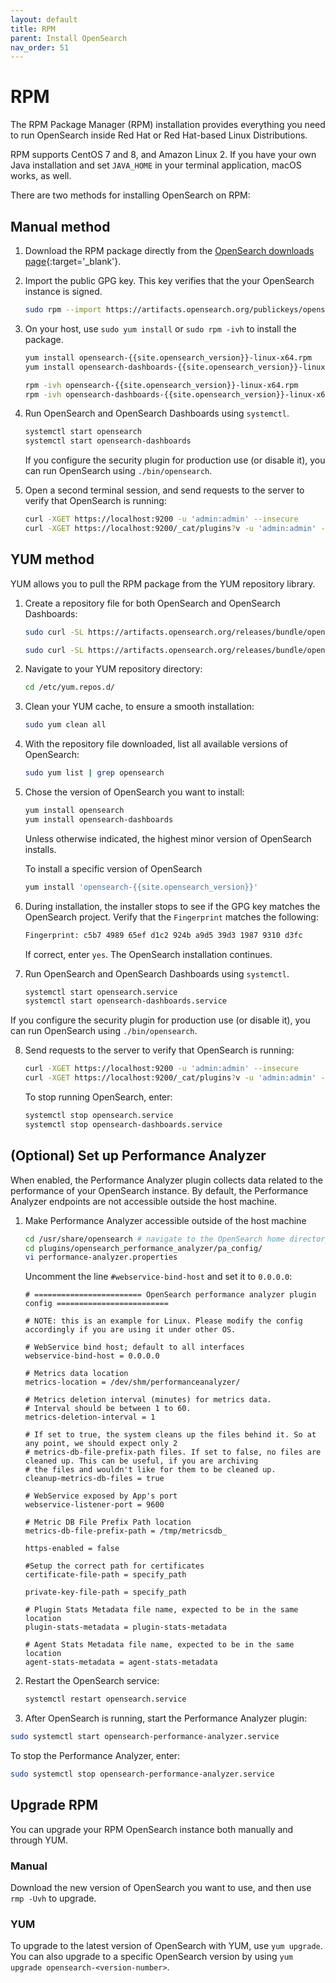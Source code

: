 ```yaml
---
layout: default
title: RPM
parent: Install OpenSearch
nav_order: 51
---
```


# RPM

The RPM Package Manager (RPM) installation provides everything you need to run OpenSearch inside Red Hat or Red Hat-based Linux Distributions.  

RPM supports CentOS 7 and 8, and Amazon Linux 2. If you have your own Java installation and set `JAVA_HOME` in your terminal application, macOS works, as well.

There are two methods for installing OpenSearch on RPM: 

## Manual method


1. Download the RPM package directly from the [OpenSearch downloads page](https://opensearch.org/downloads.html){:target='\_blank'}.

2. Import the public GPG key. This key verifies that the your OpenSearch instance is signed.

   ```bash
   sudo rpm --import https://artifacts.opensearch.org/publickeys/opensearch.pgp
   ```

3. On your host, use `sudo yum install` or `sudo rpm -ivh` to install the package. 

   ```bash
   yum install opensearch-{{site.opensearch_version}}-linux-x64.rpm
   yum install opensearch-dashboards-{{site.opensearch_version}}-linux-x64.rpm
   ```

   ```bash
   rpm -ivh opensearch-{{site.opensearch_version}}-linux-x64.rpm
   rpm -ivh opensearch-dashboards-{{site.opensearch_version}}-linux-x64.rpm
   ```

4. Run OpenSearch and OpenSearch Dashboards using `systemctl`.

   ```bash
   systemctl start opensearch
   systemctl start opensearch-dashboards
   ```

   If you configure the security plugin for production use (or disable it), you can run OpenSearch using `./bin/opensearch`.

4. Open a second terminal session, and send requests to the server to verify that OpenSearch is running:

   ```bash
   curl -XGET https://localhost:9200 -u 'admin:admin' --insecure
   curl -XGET https://localhost:9200/_cat/plugins?v -u 'admin:admin' --insecure
   ```

## YUM method

YUM allows you to pull the RPM package from the YUM repository library. 

1. Create a repository file for both OpenSearch and OpenSearch Dashboards:

   ```bash
   sudo curl -SL https://artifacts.opensearch.org/releases/bundle/opensearch/2.x/opensearch-{{site.opensearch_version}}.repo -o /etc/yum.repos.d/{{site.opensearch_version}}.repo
   ```

   ```bash
   sudo curl -SL https://artifacts.opensearch.org/releases/bundle/opensearch-dashboards/{{site.opensearch_version}}/opensearch-dashboards-{{site.opensearch_version}}.repo -o /etc/yum.repos.d/{{site.opensearch_version}}.repo
   ```

2. Navigate to your YUM repository directory:

   ```bash
   cd /etc/yum.repos.d/
   ```

3. Clean your YUM cache, to ensure a smooth installation:

   ```bash
   sudo yum clean all
   ```

4. With the repository file downloaded, list all available versions of OpenSearch:

   ```bash
   sudo yum list | grep opensearch
   ```

5. Chose the version of OpenSearch you want to install: 

   ```bash
   yum install opensearch
   yum install opensearch-dashboards
   ```

   Unless otherwise indicated, the highest minor version of OpenSearch installs.

   To install a specific version of OpenSearch

   ```bash
   yum install 'opensearch-{{site.opensearch_version}}'
   ```

6. During installation, the installer stops to see if the GPG key matches the OpenSearch project. Verify that the `Fingerprint` matches the following:

   ```bash
   Fingerprint: c5b7 4989 65ef d1c2 924b a9d5 39d3 1987 9310 d3fc
   ```

   If correct, enter `yes`. The OpenSearch installation continues.

7. Run OpenSearch and OpenSearch Dashboards using `systemctl`.

   ```bash
   systemctl start opensearch.service
   systemctl start opensearch-dashboards.service
   ```

  If you configure the security plugin for production use (or disable it), you can run OpenSearch using `./bin/opensearch`.

8. Send requests to the server to verify that OpenSearch is running:

   ```bash
   curl -XGET https://localhost:9200 -u 'admin:admin' --insecure
   curl -XGET https://localhost:9200/_cat/plugins?v -u 'admin:admin' --insecure
   ```

   To stop running OpenSearch, enter:

   ```bash
   systemctl stop opensearch.service
   systemctl stop opensearch-dashboards.service
   ```


## (Optional) Set up Performance Analyzer

When enabled, the Performance Analyzer plugin collects data related to the performance of your OpenSearch instance. By default, the Performance Analyzer endpoints are not accessible outside the host machine.

1. Make Performance Analyzer accessible outside of the host machine

   ```bash
   cd /usr/share/opensearch # navigate to the OpenSearch home directory
   cd plugins/opensearch_performance_analyzer/pa_config/
   vi performance-analyzer.properties
   ```

   Uncomment the line `#webservice-bind-host` and set it to `0.0.0.0`:

   ```
   # ======================== OpenSearch performance analyzer plugin config =========================

   # NOTE: this is an example for Linux. Please modify the config accordingly if you are using it under other OS.

   # WebService bind host; default to all interfaces
   webservice-bind-host = 0.0.0.0

   # Metrics data location
   metrics-location = /dev/shm/performanceanalyzer/

   # Metrics deletion interval (minutes) for metrics data.
   # Interval should be between 1 to 60.
   metrics-deletion-interval = 1

   # If set to true, the system cleans up the files behind it. So at any point, we should expect only 2
   # metrics-db-file-prefix-path files. If set to false, no files are cleaned up. This can be useful, if you are archiving
   # the files and wouldn't like for them to be cleaned up.
   cleanup-metrics-db-files = true

   # WebService exposed by App's port
   webservice-listener-port = 9600

   # Metric DB File Prefix Path location
   metrics-db-file-prefix-path = /tmp/metricsdb_

   https-enabled = false

   #Setup the correct path for certificates
   certificate-file-path = specify_path

   private-key-file-path = specify_path

   # Plugin Stats Metadata file name, expected to be in the same location
   plugin-stats-metadata = plugin-stats-metadata

   # Agent Stats Metadata file name, expected to be in the same location
   agent-stats-metadata = agent-stats-metadata
   ```

2. Restart the OpenSearch service:

   ```bash
   systemctl restart opensearch.service
   ```

3. After OpenSearch is running, start the Performance Analyzer plugin:

  ```bash
  sudo systemctl start opensearch-performance-analyzer.service
  ```

  To stop the Performance Analyzer, enter:

  ```bash
  sudo systemctl stop opensearch-performance-analyzer.service
  ```


## Upgrade RPM

You can upgrade your RPM OpenSearch instance both manually and through YUM. 


### Manual 

Download the new version of OpenSearch you want to use, and then use `rmp -Uvh` to upgrade.

### YUM

To upgrade to the latest version of OpenSearch with YUM, use `yum upgrade`. You can also upgrade to a specific OpenSearch version by using `yum upgrade opensearch-<version-number>`.
